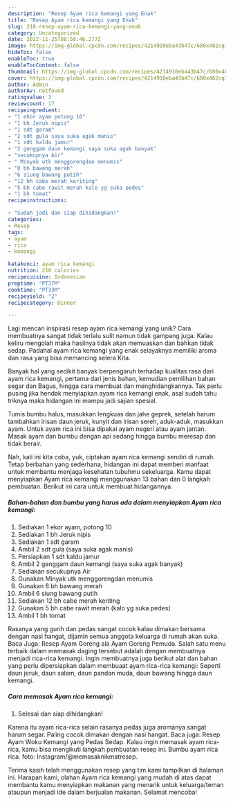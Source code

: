 ```yaml
---
description: "Resep Ayam rica kemangi yang Enak"
title: "Resep Ayam rica kemangi yang Enak"
slug: 218-resep-ayam-rica-kemangi-yang-enak
category: Uncategorized
date: 2022-11-25T08:58:46.277Z
image: https://img-global.cpcdn.com/recipes/4214910eba43b47c/680x482cq70/ayam-rica-kemangi-foto-resep-utama.jpg
hideToc: false
enableToc: true
enableTocContent: false
thumbnail: https://img-global.cpcdn.com/recipes/4214910eba43b47c/680x482cq70/ayam-rica-kemangi-foto-resep-utama.jpg
cover: https://img-global.cpcdn.com/recipes/4214910eba43b47c/680x482cq70/ayam-rica-kemangi-foto-resep-utama.jpg
author: Admin
authorAv: notfound
ratingvalue: 3
reviewcount: 17
recipeingredient:
- "1 ekor ayam potong 10"
- "1 bh Jeruk nipis"
- "1 sdt garam"
- "2 sdt gula saya suka agak manis"
- "1 sdt kaldu jamur"
- "2 genggam daun kemangi saya suka agak banyak"
- "secukupnya Air"
- " Minyak utk menggorengdan menumis"
- "8 bh bawang merah"
- "6 siung bawang putih"
- "12 bh cabe merah keriting"
- "5 bh cabe rawit merah kalo yg suka pedes"
- "1 bh tomat"
recipeinstructions:

- "Sudah jadi dan siap dihidangkan!"
categories:
- Resep
tags:
- ayam
- rica
- kemangi

katakunci: ayam rica kemangi 
nutrition: 218 calories
recipecuisine: Indonesian
preptime: "PT37M"
cooktime: "PT33M"
recipeyield: "2"
recipecategory: Dinner

---
```





Lagi mencari inspirasi resep ayam rica kemangi yang unik? Cara membuatnya sangat tidak terlalu sulit namun tidak gampang juga. Kalau keliru mengolah maka hasilnya tidak akan memuaskan dan bahkan tidak sedap. Padahal ayam rica kemangi yang enak selayaknya memiliki aroma dan rasa yang bisa memancing selera Kita.





Banyak hal yang sedikit banyak berpengaruh terhadap kualitas rasa dari ayam rica kemangi, pertama dari jenis bahan, kemudian pemilihan bahan segar dan Bagus, hingga cara membuat dan menghidangkannya. Tak perlu pusing jika hendak menyiapkan ayam rica kemangi enak,      asal sudah tahu triknya maka hidangan ini mampu jadi sajian spesial.














Tumis bumbu halus, masukkan lengkuas dan jahe geprek, setelah harum tambahkan irisan daun jeruk, kunyit dan irisan sereh, aduk-aduk, masukkan ayam. Untuk ayam rica ini bisa dipakai ayam negeri atau ayam jantan. Masak ayam dan bumbu dengan api sedang hingga bumbu meresap dan tidak berair.






Nah, kali ini kita coba, yuk, ciptakan ayam rica kemangi sendiri di rumah. Tetap berbahan yang sederhana, hidangan ini dapat memberi manfaat untuk membantu menjaga kesehatan tubuhmu sekeluarga. Kamu dapat menyiapkan Ayam rica kemangi menggunakan 13 bahan dan 0 langkah pembuatan. Berikut ini cara untuk membuat hidangannya.

<!--inarticleads1-->

##### Bahan-bahan dan bumbu yang harus ada dalam menyiapkan Ayam rica kemangi:

1. Sediakan 1 ekor ayam, potong 10
1. Sediakan 1 bh Jeruk nipis
1. Sediakan 1 sdt garam
1. Ambil 2 sdt gula (saya suka agak manis)
1. Persiapkan 1 sdt kaldu jamur
1. Ambil 2 genggam daun kemangi (saya suka agak banyak)
1. Sediakan secukupnya Air
1. Gunakan  Minyak utk menggorengdan menumis
1. Gunakan 8 bh bawang merah
1. Ambil 6 siung bawang putih
1. Sediakan 12 bh cabe merah keriting
1. Gunakan 5 bh cabe rawit merah (kalo yg suka pedes)
1. Ambil 1 bh tomat


Rasanya yang gurih dan pedas sangat cocok kalau dimakan bersama dengan nasi hangat, dijamin semua anggota keluarga di rumah akan suka. Baca Juga: Resep Ayam Goreng ala Ayam Goreng Pemuda. Salah satu menu terbaik dalam memasak daging tersebut adalah dengan membuatnya menjadi rica-rica kemangi. Ingin membuatnya juga berikut alat dan bahan yang perlu dipersiapkan dalam membuaat ayam rica-rica kemangi: Seperti daun jeruk, daun salam, daun pandan muda, daun bawang hingga daun kemangi. 

<!--inarticleads2-->

##### Cara memasak Ayam rica kemangi:


1. Selesai dan siap dihidangkan!

Karena itu ayam rica-rica selain rasanya pedas juga aromanya sangat harum segar. Paling cocok dimakan dengan nasi hangat. Baca juga: Resep Ayam Woku Kemangi yang Pedas Sedap. Kalau ingin memasak ayam rica-rica, kamu bisa mengikuti langkah pembuatan resep ini. Bumbu ayam rica rica. foto: Instagram/@memasaknikmatresep. 

Terima kasih telah menggunakan resep yang tim kami tampilkan di halaman ini. Harapan kami, olahan Ayam rica kemangi yang mudah di atas dapat membantu kamu menyiapkan makanan yang menarik untuk keluarga/teman ataupun menjadi ide dalam berjualan makanan. Selamat mencoba!
